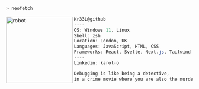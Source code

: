 ```zsh
> neofetch
```
<img align="left" src="https://github.com/Kr33L/Kr33L/blob/main/Robot-PNG-HD.png?raw=true" alt="robot" width="180"/> 

```csharp
Kr33L@github
----
OS: Windows 11, Linux
Shell: zsh
Location: London, UK
Languages: JavaScript, HTML, CSS
Frameworks: React, Svelte, Next.js, Tailwind
----
Linkedin: karol-o
```
```css
Debugging is like being a detective,
in a crime movie where you are also the murderer.
```
